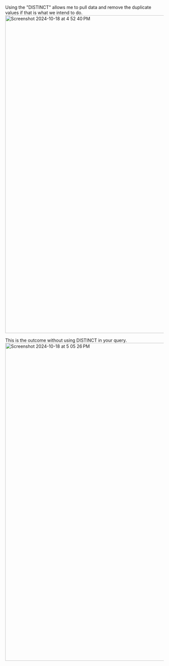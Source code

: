 Using the "DISTINCT" allows me to pull data and remove the duplicate values if that is what we intend to do.
<img width="1008" alt="Screenshot 2024-10-18 at 4 52 40 PM" src="https://github.com/user-attachments/assets/a0ebd73f-ff3f-4b52-b861-3979c438283b">

This is the outcome without using DISTINCT in your query. 
<img width="1008" alt="Screenshot 2024-10-18 at 5 05 26 PM" src="https://github.com/user-attachments/assets/224be084-c5cd-4898-aa0e-cc68cd80d52e">
